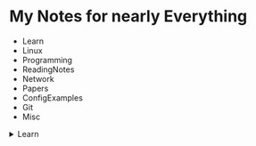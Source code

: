 # My Notes for nearly Everything

- Learn
- Linux
- Programming
- ReadingNotes
- Network
- Papers
- ConfigExamples
- Git
- Misc


<details> <summary>Learn</summary>
- LearnGPU2CPU-by-GPT
- LearnMLIR  
- LearnMocCUDA  
- LearnPolygeist  
- LearnPolyhedralModel
</details>